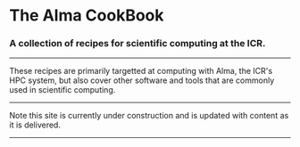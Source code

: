 # The Alma CookBook

### A collection of recipes for scientific computing at the ICR.

---  

These recipes are primarily targetted at computing with Alma, the ICR's HPC system, but also cover other software and tools that are commonly used in scientific computing.

---  

Note this site is currently under construction and is updated with content as it is delivered.

---  

